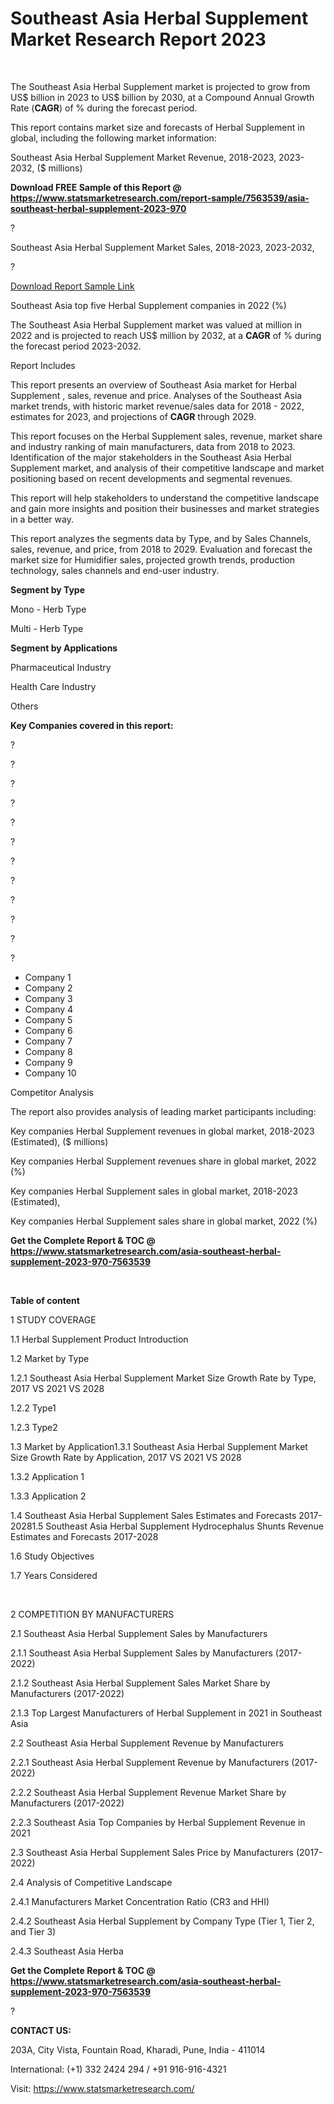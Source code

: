 <h1>Southeast Asia Herbal Supplement Market Research Report 2023</h1><br/><p>The Southeast Asia Herbal Supplement market is projected to grow from US$ billion in 2023 to US$ billion by 2030, at a Compound Annual Growth Rate (<strong>CAGR</strong>) of % during the forecast period.</p>
 
 
 
 <p>This report contains market size and forecasts of Herbal Supplement in global, including the following market information:</p>
 
 
 
 <p>Southeast Asia Herbal Supplement Market Revenue, 2018-2023, 2023-2032, ($ millions)</p>
 
 
 
 <div><b>Download FREE Sample of this Report @ <a href="https://www.statsmarketresearch.com/download-free-sample/7563539/asia-southeast-herbal-supplement-2023-970">https://www.statsmarketresearch.com/report-sample/7563539/asia-southeast-herbal-supplement-2023-970</a></b></div>
 
 
 
 <p>? </p>
 
 
 
 <p>Southeast Asia Herbal Supplement Market Sales, 2018-2023, 2023-2032,</p>
 
 
 
 <p>? </p>
 
 
 
 <p><a href="https://www.statsmarketresearch.com/download-free-sample/7563539/asia-southeast-herbal-supplement-2023-970">Download Report Sample Link</a></p>
 
 
 
 <p>Southeast Asia top five Herbal Supplement companies in 2022 (%)</p>
 
 
 
 <p>The Southeast Asia Herbal Supplement market was valued at million in 2022 and is projected to reach US$ million by 2032, at a <strong>CAGR</strong> of % during the forecast period 2023-2032.</p>
 
 
 
 <p>Report Includes</p>
 
 
 
 <p>This report presents an overview of Southeast Asia market for Herbal Supplement , sales, revenue and price. Analyses of the Southeast Asia market trends, with historic market revenue/sales data for 2018 - 2022, estimates for 2023, and projections of <strong>CAGR</strong> through 2029.</p>
 
 
 
 <p>This report focuses on the Herbal Supplement sales, revenue, market share and industry ranking of main manufacturers, data from 2018 to 2023. Identification of the major stakeholders in the Southeast Asia Herbal Supplement market, and analysis of their competitive landscape and market positioning based on recent developments and segmental revenues.</p>
 
 
 
 <p>This report will help stakeholders to understand the competitive landscape and gain more insights and position their businesses and market strategies in a better way.</p>
 
 
 
 <p>This report analyzes the segments data by Type, and by Sales Channels, sales, revenue, and price, from 2018 to 2029. Evaluation and forecast the market size for Humidifier sales, projected growth trends, production technology, sales channels and end-user industry.</p>
 
 
 
 <p><strong>Segment by Type</strong></p>
 
 
 
 <p>Mono - Herb Type</p>
 
 
 
 <p>Multi - Herb Type</p>
 
 
 
 <p><strong>Segment <strong><strong>by Applications</strong></strong></strong></p>
 
 
 
 <p>Pharmaceutical Industry</p>
 
 
 
 <p>Health Care Industry</p>
 
 
 
 <p>Others</p>
 
 
 
 <p><strong>Key Companies covered in this report:</strong></p>
 
 
 
 <p>? </p>
 
 
 
 <p>? </p>
 
 
 
 <p>? </p>
 
 
 
 <p>? </p>
 
 
 
 <p>? </p>
 
 
 
 <p>? </p>
 
 
 
 <p>? </p>
 
 
 
 <p>? </p>
 
 
 
 <p>? </p>
 
 
 
 <p>? </p>
 
 
 
 <p>? </p>
 
 
 
 <p>? </p>
 
 
 
 <ul>
 
 <li>Company 1</li>
 
 <li>Company 2</li>
 
 <li>Company 3</li>
 
 <li>Company 4</li>
 
 <li>Company 5</li>
 
 <li>Company 6</li>
 
 <li>Company 7</li>
 
 <li>Company 8</li>
 
 <li>Company 9</li>
 
 <li>Company 10</li>
 
 </ul>
 
 
 
 <p>Competitor Analysis</p>
 
 
 
 <p>The report also provides analysis of leading market participants including:</p>
 
 
 
 <p>Key companies Herbal Supplement revenues in global market, 2018-2023 (Estimated), ($ millions)</p>
 
 
 
 <p>Key companies Herbal Supplement revenues share in global market, 2022 (%)</p>
 
 
 
 <p>Key companies Herbal Supplement sales in global market, 2018-2023 (Estimated),</p>
 
 
 
 <p>Key companies Herbal Supplement sales share in global market, 2022 (%)</p>
 
 
 
 <div><b>Get the Complete Report & TOC @ <a href="https://www.statsmarketresearch.com/asia-southeast-herbal-supplement-2023-970-7563539">https://www.statsmarketresearch.com/asia-southeast-herbal-supplement-2023-970-7563539</a></b></div>
 
 
 
 <p><br />
 
 <b>Table of content</b></p>
 
 
 
 <p>1 STUDY COVERAGE<br />
 
 1.1 Herbal Supplement Product Introduction<br />
 
 1.2 Market by Type<br />
 
 1.2.1 Southeast Asia Herbal Supplement Market Size Growth Rate by Type, 2017 VS 2021 VS 2028<br />
 
 1.2.2 Type1<br />
 
 1.2.3 Type2<br />
 
 1.3 Market by Application1.3.1 Southeast Asia Herbal Supplement Market Size Growth Rate by Application, 2017 VS 2021 VS 2028<br />
 
 1.3.2 Application 1<br />
 
 1.3.3 Application 2<br />
 
 1.4 Southeast Asia Herbal Supplement Sales Estimates and Forecasts 2017-20281.5 Southeast Asia Herbal Supplement Hydrocephalus Shunts Revenue Estimates and Forecasts 2017-2028<br />
 
 1.6 Study Objectives<br />
 
 1.7 Years Considered<br />
 
 <br />
 
 2 COMPETITION BY MANUFACTURERS<br />
 
 2.1 Southeast Asia Herbal Supplement Sales by Manufacturers<br />
 
 2.1.1 Southeast Asia Herbal Supplement Sales by Manufacturers (2017-2022)<br />
 
 2.1.2 Southeast Asia Herbal Supplement Sales Market Share by Manufacturers (2017-2022)<br />
 
 2.1.3 Top Largest Manufacturers of Herbal Supplement in 2021 in Southeast Asia<br />
 
 2.2 Southeast Asia Herbal Supplement Revenue by Manufacturers<br />
 
 2.2.1 Southeast Asia Herbal Supplement Revenue by Manufacturers (2017-2022)<br />
 
 2.2.2 Southeast Asia Herbal Supplement Revenue Market Share by Manufacturers (2017-2022)<br />
 
 2.2.3 Southeast Asia Top Companies by Herbal Supplement Revenue in 2021<br />
 
 2.3 Southeast Asia Herbal Supplement Sales Price by Manufacturers (2017-2022)<br />
 
 2.4 Analysis of Competitive Landscape<br />
 
 2.4.1 Manufacturers Market Concentration Ratio (CR3 and HHI)<br />
 
 2.4.2 Southeast Asia Herbal Supplement by Company Type (Tier 1, Tier 2, and Tier 3)<br />
 
 2.4.3 Southeast Asia Herba</p>
 
 
 
 <div><b>Get the Complete Report & TOC @ <a href="https://www.statsmarketresearch.com/asia-southeast-herbal-supplement-2023-970-7563539">https://www.statsmarketresearch.com/asia-southeast-herbal-supplement-2023-970-7563539</a></b></div>
 
 
 
 <p>? </p>
 
 
 
 <p><b>CONTACT US:</b><br />
 
 203A, City Vista, Fountain Road, Kharadi, Pune, India - 411014<br />
 
 International: (+1) 332 2424 294 / +91 916-916-4321<br />
 
 Visit: <a href="https://www.statsmarketresearch.com/">https://www.statsmarketresearch.com/</a></p>